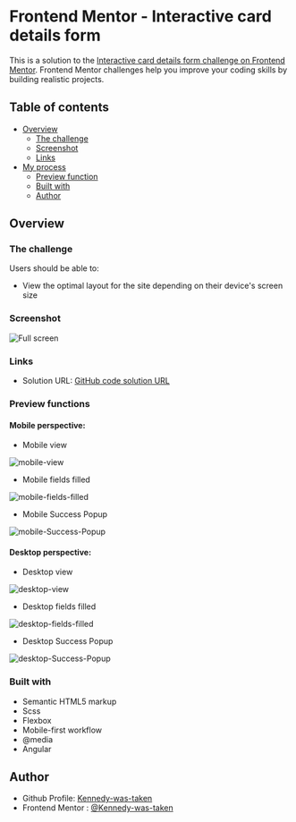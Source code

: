
# Frontend Mentor - Interactive card details form

This is a solution to the [Interactive card details form challenge on Frontend Mentor](https://www.frontendmentor.io/challenges/interactive-card-details-form-XpS8cKZDWw). Frontend Mentor challenges help you improve your coding skills by building realistic projects. 

## Table of contents

- [Overview](#overview)
  - [The challenge](#the-challenge)
  - [Screenshot](#screenshot)
  - [Links](#links)
- [My process](#my-process)
  - [Preview function](#preview-function)
  - [Built with](#built-with)
  - [Author](#author)

## Overview

### The challenge

Users should be able to:

- View the optimal layout for the site depending on their device's screen size

### Screenshot

   ![Full screen](./src/assets/content/desktop-preview.jpg)

### Links

- Solution URL: [GitHub code solution URL](https://github.com/Kennedy-was-taken/interactive-card-details-form-main.git)
<!-- - Live site Url : [Vercel QR code app](https://intro-section-with-dropdown-navigation-lilac.vercel.app) -->

### Preview functions

#### Mobile perspective:

  - Mobile view

  ![mobile-view](./src/assets/content/Mobile_view_empty.png)

  - Mobile fields filled

  ![mobile-fields-filled](./src/assets/content/Mobile_fields_filled.png)

  - Mobile Success Popup

  ![mobile-Success-Popup](./src/assets/content/Mobile_Success_Popup.png)

#### Desktop perspective:

  - Desktop view

  ![desktop-view](./src/assets/content/Desktop_view_empty.png)

  - Desktop fields filled

  ![desktop-fields-filled](./src/assets/content/Desktop_fields_filled.png)

  - Desktop Success Popup

  ![desktop-Success-Popup](./src/assets/content/Desktop_Success_Popup.png)

<!-- ### What I learned -->

  <!-- 1. Creating a Click Outside Directive in Angular:

      - Implemented a click outside directive within Angular to facilitate the closing of modal windows, tooltips, or dropdown menus.
      - Linked the directive to the HTML tag to ensure that clicking outside the designated area triggers the closing action.
      - Ensured that clicking within the designated area keeps the component open.

  2. Utilizing '@angular/animations' for Basic Animations:

      - Learned to integrate '@angular/animations' to animate sidebar actions in TypeScript.
      - Manipulated the opacity of a layer using triggers, states, transitions, and animations.
      - Implemented animations for opening and closing actions, enhancing user experience and interface interactivity.

  3. CSS Transformations and Animations:

      - Refreshed understanding of CSS transformations for manipulating the positioning of HTML elements at various keyframes.
      - Employed CSS animations to define animation properties, enabling keyframes to animate according to specified parameters.
      - By mastering these techniques, I've enhanced my ability to create dynamic and interactive user interfaces within Angular applications. -->

### Built with

- Semantic HTML5 markup
- Scss
- Flexbox
- Mobile-first workflow
- @media
- Angular

## Author

- Github Profile: [Kennedy-was-taken](https://github.com/Kennedy-was-taken)
- Frontend Mentor : [@Kennedy-was-taken](https://www.frontendmentor.io/profile/Kennedy-was-taken)

<!-- # card-details-form-main -->


